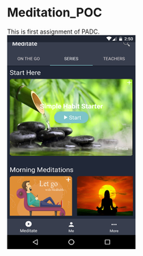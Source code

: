 # Meditation_POC
This is first assignment of PADC.
<img width="300" height="500" src="https://github.com/KyawKyawKhing/Meditation_POC/blob/master/POC_HP-2018-05-20-142414.png"/>
